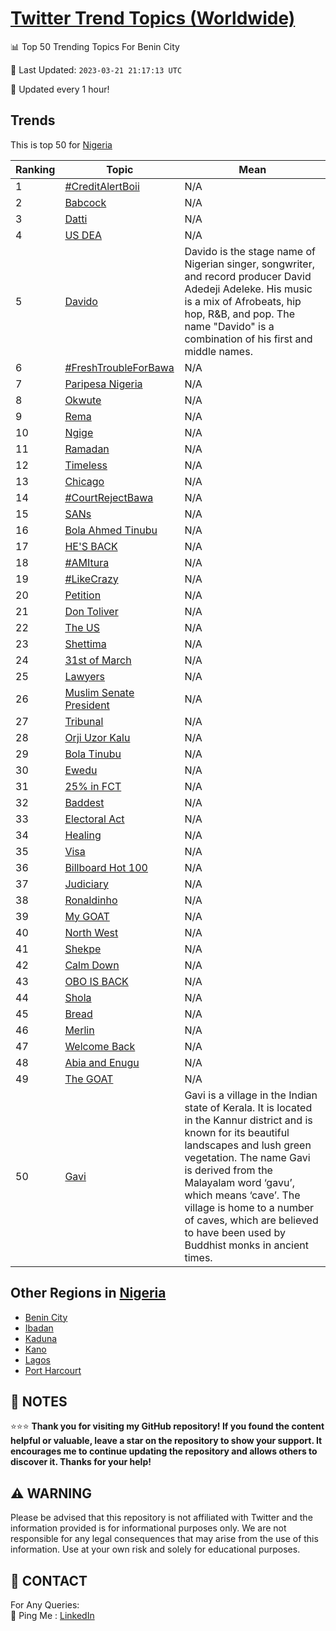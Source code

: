 [Twitter Trend Topics (Worldwide)](https://github.com/ErcinDedeoglu/Twitter-Trend-Topics)
==========


📊 Top 50 Trending Topics For Benin City

📆 Last Updated: `2023-03-21 21:17:13 UTC`

🔧 Updated every 1 hour!


## Trends

This is top 50 for [Nigeria](</Nigeria>)

| Ranking | Topic | Mean |
| ------- | ------------ | ------------ |
| 1 | [#CreditAlertBoii](http://twitter.com/search?q=%23CreditAlertBoii) | N/A |
| 2 | [Babcock](http://twitter.com/search?q=Babcock) | N/A |
| 3 | [Datti](http://twitter.com/search?q=Datti) | N/A |
| 4 | [US DEA](http://twitter.com/search?q=US+DEA) | N/A |
| 5 | [Davido](http://twitter.com/search?q=Davido) | Davido is the stage name of Nigerian singer, songwriter, and record producer David Adedeji Adeleke. His music is a mix of Afrobeats, hip hop, R&B, and pop. The name "Davido" is a combination of his first and middle names. |
| 6 | [#FreshTroubleForBawa](http://twitter.com/search?q=%23FreshTroubleForBawa) | N/A |
| 7 | [Paripesa Nigeria](http://twitter.com/search?q=Paripesa+Nigeria) | N/A |
| 8 | [Okwute](http://twitter.com/search?q=Okwute) | N/A |
| 9 | [Rema](http://twitter.com/search?q=Rema) | N/A |
| 10 | [Ngige](http://twitter.com/search?q=Ngige) | N/A |
| 11 | [Ramadan](http://twitter.com/search?q=Ramadan) | N/A |
| 12 | [Timeless](http://twitter.com/search?q=Timeless) | N/A |
| 13 | [Chicago](http://twitter.com/search?q=Chicago) | N/A |
| 14 | [#CourtRejectBawa](http://twitter.com/search?q=%23CourtRejectBawa) | N/A |
| 15 | [SANs](http://twitter.com/search?q=SANs) | N/A |
| 16 | [Bola Ahmed Tinubu](http://twitter.com/search?q=Bola+Ahmed+Tinubu) | N/A |
| 17 | [HE'S BACK](http://twitter.com/search?q=HE%27S+BACK) | N/A |
| 18 | [#AMItura](http://twitter.com/search?q=%23AMItura) | N/A |
| 19 | [#LikeCrazy](http://twitter.com/search?q=%23LikeCrazy) | N/A |
| 20 | [Petition](http://twitter.com/search?q=Petition) | N/A |
| 21 | [Don Toliver](http://twitter.com/search?q=Don+Toliver) | N/A |
| 22 | [The US](http://twitter.com/search?q=The+US) | N/A |
| 23 | [Shettima](http://twitter.com/search?q=Shettima) | N/A |
| 24 | [31st of March](http://twitter.com/search?q=31st+of+March) | N/A |
| 25 | [Lawyers](http://twitter.com/search?q=Lawyers) | N/A |
| 26 | [Muslim Senate President](http://twitter.com/search?q=Muslim+Senate+President) | N/A |
| 27 | [Tribunal](http://twitter.com/search?q=Tribunal) | N/A |
| 28 | [Orji Uzor Kalu](http://twitter.com/search?q=Orji+Uzor+Kalu) | N/A |
| 29 | [Bola Tinubu](http://twitter.com/search?q=Bola+Tinubu) | N/A |
| 30 | [Ewedu](http://twitter.com/search?q=Ewedu) | N/A |
| 31 | [25% in FCT](http://twitter.com/search?q=25%25+in+FCT) | N/A |
| 32 | [Baddest](http://twitter.com/search?q=Baddest) | N/A |
| 33 | [Electoral Act](http://twitter.com/search?q=Electoral+Act) | N/A |
| 34 | [Healing](http://twitter.com/search?q=Healing) | N/A |
| 35 | [Visa](http://twitter.com/search?q=Visa) | N/A |
| 36 | [Billboard Hot 100](http://twitter.com/search?q=Billboard+Hot+100) | N/A |
| 37 | [Judiciary](http://twitter.com/search?q=Judiciary) | N/A |
| 38 | [Ronaldinho](http://twitter.com/search?q=Ronaldinho) | N/A |
| 39 | [My GOAT](http://twitter.com/search?q=My+GOAT) | N/A |
| 40 | [North West](http://twitter.com/search?q=North+West) | N/A |
| 41 | [Shekpe](http://twitter.com/search?q=Shekpe) | N/A |
| 42 | [Calm Down](http://twitter.com/search?q=Calm+Down) | N/A |
| 43 | [OBO IS BACK](http://twitter.com/search?q=OBO+IS+BACK) | N/A |
| 44 | [Shola](http://twitter.com/search?q=Shola) | N/A |
| 45 | [Bread](http://twitter.com/search?q=Bread) | N/A |
| 46 | [Merlin](http://twitter.com/search?q=Merlin) | N/A |
| 47 | [Welcome Back](http://twitter.com/search?q=Welcome+Back) | N/A |
| 48 | [Abia and Enugu](http://twitter.com/search?q=Abia+and+Enugu) | N/A |
| 49 | [The GOAT](http://twitter.com/search?q=The+GOAT) | N/A |
| 50 | [Gavi](http://twitter.com/search?q=Gavi) | Gavi is a village in the Indian state of Kerala. It is located in the Kannur district and is known for its beautiful landscapes and lush green vegetation. The name Gavi is derived from the Malayalam word ‘gavu’, which means ‘cave’. The village is home to a number of caves, which are believed to have been used by Buddhist monks in ancient times. |



## Other Regions in [Nigeria](</Nigeria>)

* [Benin City](</Nigeria/Benin City.md>)
* [Ibadan](</Nigeria/Ibadan.md>)
* [Kaduna](</Nigeria/Kaduna.md>)
* [Kano](</Nigeria/Kano.md>)
* [Lagos](</Nigeria/Lagos.md>)
* [Port Harcourt](</Nigeria/Port Harcourt.md>)



## 📝 NOTES

⭐⭐⭐ **Thank you for visiting my GitHub repository! If you found the content helpful or valuable, leave a star on the repository to show your support. It encourages me to continue updating the repository and allows others to discover it. Thanks for your help!**


## ⚠️ WARNING

Please be advised that this repository is not affiliated with Twitter and the information provided is for informational purposes only. We are not responsible for any legal consequences that may arise from the use of this information. Use at your own risk and solely for educational purposes.


## 📨 CONTACT

 For Any Queries:  
            🏓 Ping Me : [LinkedIn](https://www.linkedin.com/in/ercindedeoglu/)
